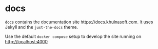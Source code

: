 <!--
Copyright 2020 - KhulnaSoft Authors <admin@khulnasoft.com>
SPDX-License-Identifier: Apache-2.0
-->

# docs

`docs` contains the documentation site <https://docs.khulnasoft.com>. It uses Jekyll and the `just-the-docs` theme.

Use the default `docker compose` setup to develop the site running on <http://localhost:4000>
